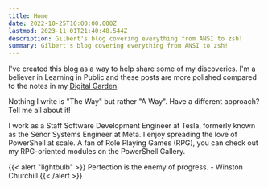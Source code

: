 ```yaml
---
title: Home
date: 2022-10-25T10:00:00.000Z
lastmod: 2023-11-01T21:40:48.544Z
description: Gilbert's blog covering everything from ANSI to zsh!
summary: Gilbert's blog covering everything from ANSI to zsh!
---
```

I've created this blog as a way to help share some of my discoveries. I'm a
believer in Learning in Public and these posts are more polished compared 
to the notes in my [Digital Garden](https://garden.gilbertsanchez.com/).

Nothing I write is "The Way" but rather "A Way". Have a different approach?
Tell me all about it!

I work as a Staff Software Development Engineer at Tesla, formerly known as
the Señor Systems Engineer at Meta. I enjoy spreading the love of
PowerShell at scale. A fan of Role Playing Games (RPG), you can check out my
RPG-oriented modules on the PowerShell Gallery.

{{< alert "lightbulb" >}}
Perfection is the enemy of progress. - Winston Churchill
{{< /alert >}}
